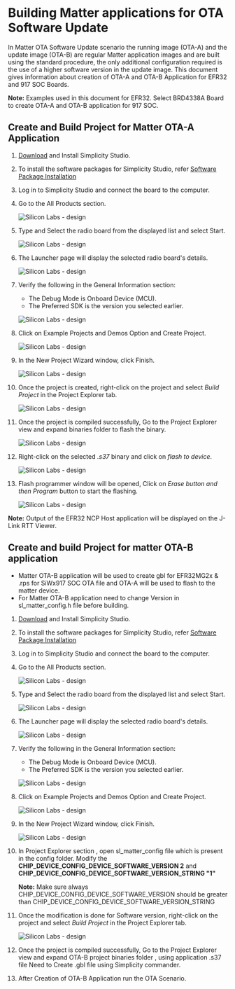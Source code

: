 # Building Matter applications for OTA Software Update

In Matter OTA Software Update scenario the running image (OTA-A) and the update image (OTA-B) are regular Matter application images and are built using the standard procedure, the only additional configuration required is the use of a higher software version in the update image. This document gives information about creation of OTA-A and OTA-B Application for EFR32 and 917 SOC Boards.

**Note:** Examples used in this document for EFR32. Select BRD4338A Board to create OTA-A and OTA-B application for 917 SOC.

## Create and Build Project for Matter OTA-A Application

1. [Download](https://www.silabs.com/developers/simplicity-studio) and Install Simplicity Studio.
  
2. To install the software packages for Simplicity Studio, refer  [Software Package Installation](/matter/<docspace-docleaf-version>/matter-wifi-getting-started-example/software-installation#installation-of-software-packages)

3. Log in to Simplicity Studio and connect the board to the computer.

4. Go to the All Products section.
  
   ![Silicon Labs - design](images/all-products-selection.png)

5. Type and Select the radio board from the displayed list and select Start.
  
   ![Silicon Labs - design](images/select-efx-board.png)

6. The Launcher page will display the selected radio board's details.
  
   ![Silicon Labs - design](images/overview-tab-efx32.png)

7. Verify the following in the General Information section:
   - The Debug Mode is Onboard Device (MCU).
   - The Preferred SDK is the version you selected earlier.
  
   ![Silicon Labs - design](images/create-project-verify-efx-general-information.png)

8. Click on Example Projects and Demos Option and Create Project.
  
   ![Silicon Labs - design](images/create-project-select-efx-example.png)

9. In the New Project Wizard window, click Finish.
  
   ![Silicon Labs - design](images/create-project-click-finish.png)

10. Once the project is created, right-click on the project and select *Build Project* in the Project Explorer tab.
  
    ![Silicon Labs - design](images/project-created-efx32.png)

11. Once the project is compiled successfully, Go to the Project Explorer view and expand binaries folder to flash the binary.
  
    ![Silicon Labs - design](images/select-binary-to-flash-efx32.png)

12. Right-click on the selected *.s37* binary and click on *flash to device*.
  
    ![Silicon Labs - design](images/siwx917-soc-flash-todevice.png)

13. Flash programmer window will be opened, Click on *Erase button and then Program* button to start the flashing.
  
    ![Silicon Labs - design](images/flash-binary-to-efx32-device.png)

**Note:** Output of the EFR32 NCP Host application will be displayed on the J-Link RTT Viewer.

## Create and build Project for matter OTA-B application

- Matter OTA-B application will be used to create gbl for EFR32MG2x & .rps for SiWx917 SOC OTA file and OTA-A will be used to flash to the matter device.
- For Matter OTA-B application need to change Version in sl_matter_config.h file before building.

1. [Download](https://www.silabs.com/developers/simplicity-studio) and Install Simplicity Studio.
  
2. To install the software packages for Simplicity Studio, refer  [Software Package Installation](/matter/<docspace-docleaf-version>/software-installation.md#installation-of-software-packages)

3. Log in to Simplicity Studio and connect the board to the computer.

4. Go to the All Products section.
  
   ![Silicon Labs - design](images/all-products-selection.png)

5. Type and Select the radio board from the displayed list and select Start.
  
   ![Silicon Labs - design](images/select-efx-board.png)

6. The Launcher page will display the selected radio board's details.
  
   ![Silicon Labs - design](images/overview-tab-efx32.png)

7. Verify the following in the General Information section:
   - The Debug Mode is Onboard Device (MCU).
   - The Preferred SDK is the version you selected earlier.
  
   ![Silicon Labs - design](images/create-project-verify-efx-general-information.png)

8. Click on Example Projects and Demos Option and Create Project.
  
   ![Silicon Labs - design](images/create-project-select-efx-example.png)

9. In the New Project Wizard window, click Finish.
  
   ![Silicon Labs - design](images/create-project-click-finish.png)

10. In Project Explorer section , open sl_matter_config file which is present in the config folder. Modify the **CHIP_DEVICE_CONFIG_DEVICE_SOFTWARE_VERSION 2** and **CHIP_DEVICE_CONFIG_DEVICE_SOFTWARE_VERSION_STRING "1"**

    **Note:**
        Make sure always CHIP_DEVICE_CONFIG_DEVICE_SOFTWARE_VERSION should be greater than CHIP_DEVICE_CONFIG_DEVICE_SOFTWARE_VERSION_STRING

11. Once the modification is done for Software version, right-click on the project and select *Build Project* in the Project Explorer tab.
  
    ![Silicon Labs - design](images/project-created-efx32.png)

12. Once the project is compiled successfully, Go to the Project Explorer view and expand OTA-B project binaries folder , using application .s37 file Need to Create .gbl file using Simplicity commander.

13. After Creation of OTA-B Application run the OTA Scenario.
